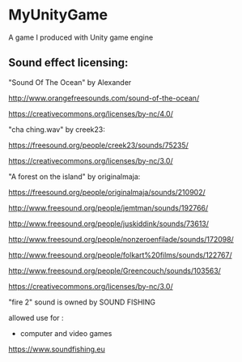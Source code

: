 # MyUnityGame
A game I produced with Unity game engine

## Sound effect licensing:

"Sound Of The Ocean" by Alexander

http://www.orangefreesounds.com/sound-of-the-ocean/

https://creativecommons.org/licenses/by-nc/4.0/


"cha ching.wav" by creek23:

https://freesound.org/people/creek23/sounds/75235/

https://creativecommons.org/licenses/by-nc/3.0/

"A forest on the island" by originalmaja:

https://freesound.org/people/originalmaja/sounds/210902/

http://www.freesound.org/people/jemtman/sounds/192766/

http://www.freesound.org/people/juskiddink/sounds/73613/

http://www.freesound.org/people/nonzeroenfilade/sounds/172098/

http://www.freesound.org/people/folkart%20films/sounds/122767/

http://www.freesound.org/people/Greencouch/sounds/103563/

https://creativecommons.org/licenses/by-nc/3.0/


"fire 2" sound is owned by SOUND FISHING

allowed use for :
- computer and video games

https://www.soundfishing.eu
